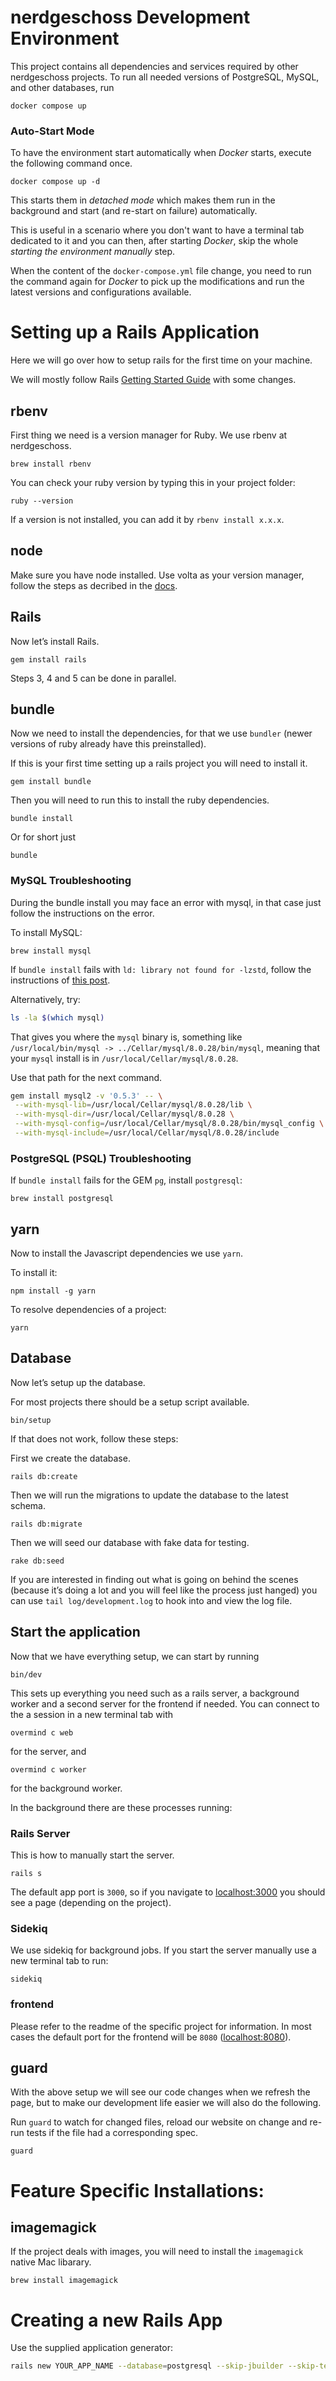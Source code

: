 # nerdgeschoss Development Environment

This project contains all dependencies and services required by other nerdgeschoss projects. To run all needed versions of PostgreSQL, MySQL, and other databases, run

    docker compose up

### Auto-Start Mode

To have the environment start automatically when _Docker_ starts, execute the following command once.

    docker compose up -d

This starts them in _detached mode_ which makes them run in the background and start (and re-start on failure) automatically.

This is useful in a scenario where you don't want to have a terminal tab dedicated to it and you can then, after starting _Docker_, skip the whole _starting the environment manually_ step.

When the content of the `docker-compose.yml` file change, you need to run the command again for _Docker_ to pick up the modifications and run the latest versions and configurations available.

# Setting up a Rails Application

Here we will go over how to setup rails for the first time on your machine.

We will mostly follow Rails [Getting Started Guide](https://guides.rubyonrails.org/getting_started.html) with some changes.

## rbenv

First thing we need is a version manager for Ruby. We use rbenv at nerdgeschoss.

    brew install rbenv

You can check your ruby version by typing this in your project folder:

    ruby --version

If a version is not installed, you can add it by `rbenv install x.x.x`.

## node

Make sure you have node installed. Use volta as your version manager, follow the steps as decribed in the [docs](https://docs.volta.sh/guide/).

## Rails

Now let’s install Rails.

    gem install rails

Steps 3, 4 and 5 can be done in parallel.

## bundle

Now we need to install the dependencies, for that we use `bundler` (newer versions of ruby already have this preinstalled).

If this is your first time setting up a rails project you will need to install it.

    gem install bundle

Then you will need to run this to install the ruby dependencies.

    bundle install

Or for short just

    bundle

### MySQL Troubleshooting

During the bundle install you may face an error with mysql, in that case just follow the instructions on the error.

To install MySQL:

    brew install mysql

If `bundle install` fails with `ld: library not found for -lzstd`, follow the instructions of [this post](https://stackoverflow.com/a/67877734).

Alternatively, try:

```bash
ls -la $(which mysql)
```

That gives you where the `mysql` binary is, something like `/usr/local/bin/mysql -> ../Cellar/mysql/8.0.28/bin/mysql`,
meaning that your `mysql` install is in `/usr/local/Cellar/mysql/8.0.28`.

Use that path for the next command.

```bash
gem install mysql2 -v '0.5.3' -- \
 --with-mysql-lib=/usr/local/Cellar/mysql/8.0.28/lib \
 --with-mysql-dir=/usr/local/Cellar/mysql/8.0.28 \
 --with-mysql-config=/usr/local/Cellar/mysql/8.0.28/bin/mysql_config \
 --with-mysql-include=/usr/local/Cellar/mysql/8.0.28/include
```

### PostgreSQL (PSQL) Troubleshooting

If `bundle install` fails for the GEM `pg`, install `postgresql`:

    brew install postgresql

## yarn

Now to install the Javascript dependencies we use `yarn`.

To install it:

    npm install -g yarn

To resolve dependencies of a project:

    yarn

## Database

Now let’s setup up the database.

For most projects there should be a setup script available.

    bin/setup

If that does not work, follow these steps:

First we create the database.

    rails db:create

Then we will run the migrations to update the database to the latest schema.

    rails db:migrate

Then we will seed our database with fake data for testing.

    rake db:seed

If you are interested in finding out what is going on behind the scenes (because it’s doing a lot and you will feel like the process just hanged) you can use `tail log/development.log` to hook into and view the log file.

## Start the application

Now that we have everything setup, we can start by running

    bin/dev

This sets up everything you need such as a rails server, a background worker and a second server for the frontend if needed.
You can connect to the a session in a new terminal tab with

    overmind c web

for the server, and

    overmind c worker

for the background worker.

In the background there are these processes running:

### Rails Server

This is how to manually start the server.

    rails s

The default app port is `3000`, so if you navigate to [localhost:3000](https://localhost:3000) you should see a page (depending on the project).

### Sidekiq

We use sidekiq for background jobs. If you start the server manually use a new terminal tab to run:

    sidekiq

### frontend

Please refer to the readme of the specific project for information.
In most cases the default port for the frontend will be `8080` ([localhost:8080](https://localhost:8080)).

## guard

With the above setup we will see our code changes when we refresh the page, but to make our development life easier we will also do the following.

Run `guard` to watch for changed files, reload our website on change and re-run tests if the file had a corresponding spec.

    guard

# Feature Specific Installations:

## imagemagick

If the project deals with images, you will need to install the `imagemagick` native Mac libarary.

    brew install imagemagick

# Creating a new Rails App

Use the supplied application generator:

```bash
rails new YOUR_APP_NAME --database=postgresql --skip-jbuilder --skip-test --javascript=esbuild --skip-bundle --force --template=https://raw.githubusercontent.com/nerdgeschoss/development-environment/main/rails-template.rb
```
